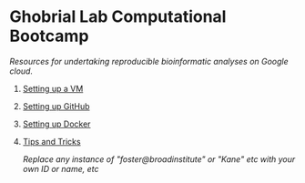 # Ghobrial Lab Computational Bootcamp

_Resources for undertaking reproducible bioinformatic analyses on Google cloud._

1. [Setting up a VM](https://github.com/ghobriallab/ComputationalBootcamp/wiki/Setting-up-a-VM)
2. [Setting up GitHub](https://github.com/ghobriallab/ComputationalBootcamp/wiki/Setting-up-GitHub)
3. [Setting up Docker](https://github.com/ghobriallab/ComputationalBootcamp/wiki/Setting-up-Docker)
4. [Tips and Tricks](https://github.com/ghobriallab/ComputationalBootcamp/wiki/Tips-and-tricks)

   _Replace any instance of "foster@broadinstitute" or "Kane" etc with your own ID or name, etc_
